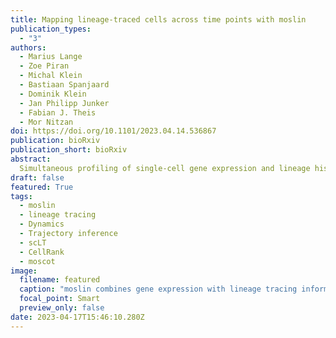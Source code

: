 ```yaml
---
title: Mapping lineage-traced cells across time points with moslin
publication_types:
  - "3"
authors:
  - Marius Lange
  - Zoe Piran
  - Michal Klein
  - Bastiaan Spanjaard
  - Dominik Klein
  - Jan Philipp Junker
  - Fabian J. Theis
  - Mor Nitzan
doi: https://doi.org/10.1101/2023.04.14.536867
publication: bioRxiv
publication_short: bioRxiv
abstract:
  Simultaneous profiling of single-cell gene expression and lineage history holds enormous potential for studying cellular decision-making beyond simpler pseudotime-based approaches. However, it is currently unclear how lineage and gene expression information across experimental time points can be combined in destructive experiments, which is particularly challenging for in-vivo systems. Here we present moslin, a Fused Gromov-Wasserstein-based model to couple matching cellular profiles across time points. In contrast to existing methods, moslin leverages both intra-individual lineage relations and inter-individual gene expression similarity. We demonstrate on simulated and real data that moslin outperforms state-of-the-art approaches that use either one or both data modalities, even when the lineage information is noisy. On C. elegans embryonic development, we show how moslin, combined with trajectory inference methods, predicts fate probabilities and putative decision driver genes. Finally, we use moslin to delineate lineage relationships among transiently activated fibroblast states during zebrafish heart regeneration. We anticipate moslin to play a crucial role in deciphering complex state change trajectories from lineage-traced single-cell data.
draft: false
featured: True
tags:
  - moslin
  - lineage tracing
  - Dynamics
  - Trajectory inference
  - scLT
  - CellRank
  - moscot
image:
  filename: featured
  caption: "moslin combines gene expression with lineage tracing information to reconstruct complex differentiation trajectories. "
  focal_point: Smart
  preview_only: false
date: 2023-04-17T15:46:10.280Z
---
```

